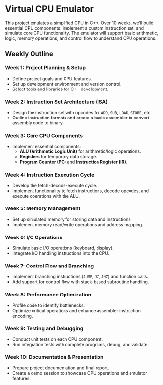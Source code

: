 # Virtual CPU Emulator

This project emulates a simplified CPU in C++. Over 10 weeks, we’ll build essential CPU components, implement a custom instruction set, and simulate core CPU functionality. The emulator will support basic arithmetic, logic, memory operations, and control flow to understand CPU operations.

## Weekly Outline

### Week 1: Project Planning & Setup

- Define project goals and CPU features.
- Set up development environment and version control.
- Select tools and libraries for C++ development.

### Week 2: Instruction Set Architecture (ISA)

- Design the instruction set with opcodes for `ADD`, `SUB`, `LOAD`, `STORE`, etc.
- Outline instruction formats and create a basic assembler to convert assembly code to binary.

### Week 3: Core CPU Components

- Implement essential components:
  - **ALU (Arithmetic Logic Unit)** for arithmetic/logic operations.
  - **Registers** for temporary data storage.
  - **Program Counter (PC)** and **Instruction Register (IR)**.

### Week 4: Instruction Execution Cycle

- Develop the fetch-decode-execute cycle.
- Implement functionality to fetch instructions, decode opcodes, and execute operations with the ALU.

### Week 5: Memory Management

- Set up simulated memory for storing data and instructions.
- Implement memory read/write operations and address mapping.

### Week 6: I/O Operations

- Simulate basic I/O operations (keyboard, display).
- Integrate I/O handling instructions into the CPU.

### Week 7: Control Flow and Branching

- Implement branching instructions (`JUMP`, `JZ`, `JNZ`) and function calls.
- Add support for control flow with stack-based subroutine handling.

### Week 8: Performance Optimization

- Profile code to identify bottlenecks.
- Optimize critical operations and enhance assembler instruction encoding.

### Week 9: Testing and Debugging

- Conduct unit tests on each CPU component.
- Run integration tests with complete programs, debug, and validate.

### Week 10: Documentation & Presentation

- Prepare project documentation and final report.
- Create a demo session to showcase CPU operations and emulator features.


